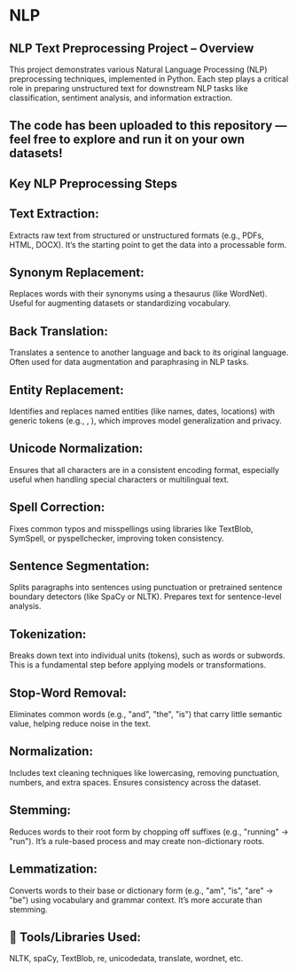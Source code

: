 # NLP

## NLP Text Preprocessing Project – Overview
This project demonstrates various Natural Language Processing (NLP) preprocessing techniques, implemented in Python. Each step plays a critical role in preparing unstructured text for downstream NLP tasks like classification, sentiment analysis, and information extraction.

## The code has been uploaded to this repository — feel free to explore and run it on your own datasets!

## Key NLP Preprocessing Steps
## Text Extraction:
Extracts raw text from structured or unstructured formats (e.g., PDFs, HTML, DOCX). It’s the starting point to get the data into a processable form.

## Synonym Replacement:
Replaces words with their synonyms using a thesaurus (like WordNet). Useful for augmenting datasets or standardizing vocabulary.

## Back Translation:
Translates a sentence to another language and back to its original language. Often used for data augmentation and paraphrasing in NLP tasks.

## Entity Replacement:
Identifies and replaces named entities (like names, dates, locations) with generic tokens (e.g., <PERSON>, <DATE>), which improves model generalization and privacy.

## Unicode Normalization:
Ensures that all characters are in a consistent encoding format, especially useful when handling special characters or multilingual text.

## Spell Correction:
Fixes common typos and misspellings using libraries like TextBlob, SymSpell, or pyspellchecker, improving token consistency.

## Sentence Segmentation:
Splits paragraphs into sentences using punctuation or pretrained sentence boundary detectors (like SpaCy or NLTK). Prepares text for sentence-level analysis.

## Tokenization:
Breaks down text into individual units (tokens), such as words or subwords. This is a fundamental step before applying models or transformations.

## Stop-Word Removal:
Eliminates common words (e.g., "and", "the", "is") that carry little semantic value, helping reduce noise in the text.

## Normalization:
Includes text cleaning techniques like lowercasing, removing punctuation, numbers, and extra spaces. Ensures consistency across the dataset.

## Stemming:
Reduces words to their root form by chopping off suffixes (e.g., "running" → "run"). It’s a rule-based process and may create non-dictionary roots.

## Lemmatization:
Converts words to their base or dictionary form (e.g., "am", "is", "are" → "be") using vocabulary and grammar context. It’s more accurate than stemming.

## 🧪 Tools/Libraries Used:
NLTK, spaCy, TextBlob, re, unicodedata, translate, wordnet, etc.
